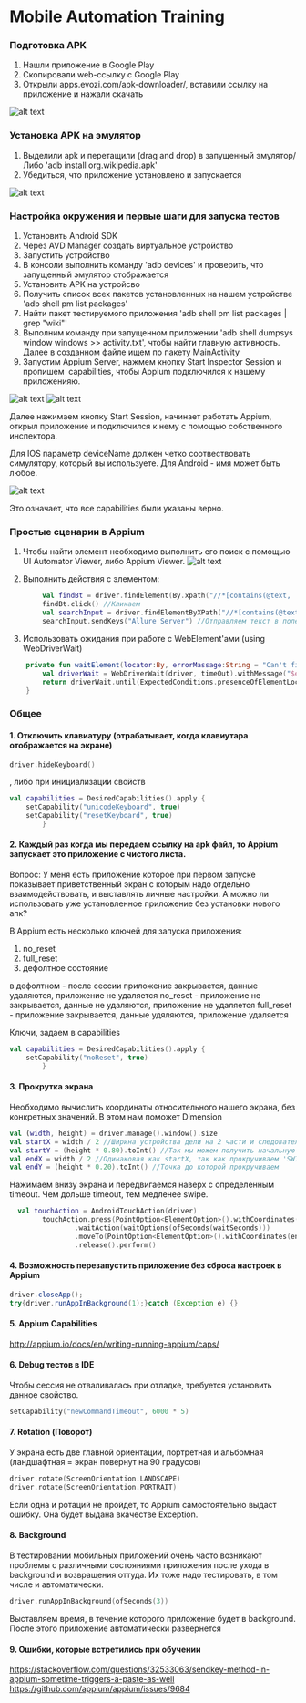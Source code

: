 # Mobile Automation Training
### Подготовка APK
1. Нашли приложение в Google Play
2. Скопировали web-ссылку c Google Play
3. Открыли apps.evozi.com/apk-downloader/, вставили ссылку на приложение и нажали скачать

![alt text](https://github.com/artsok/training/blob/master/images/APK%20Downloader%202018-07-15%2014-11-00.png)

### Установка APK на эмулятор
1. Выделили apk и перетащили (drag and drop) в запущенный эмулятор/Либо 'adb install org.wikipedia.apk'
2. Убедиться, что приложение установлено и запускается

![alt text](https://github.com/artsok/training/blob/master/images/Nexus_6P_API_27:5554%202018-07-15%2014-14-47.png)


### Настройка окружения и первые шаги для запуска тестов
1. Установить Android SDK
2. Через AVD Manager создать виртуальное устройство
3. Запустить устройство
4. В консоли выполнить команду 'adb devices' и проверить, что запущенный эмулятор отображается
5. Установить APK на устройсво
6. Получить список всех пакетов установленных на нашем устройстве 'adb shell pm list packages' 
7. Найти пакет тестируемого приложения 'adb shell pm list packages | grep "wiki"'
8. Выполним команду при запущенном приложении 'adb shell dumpsys window windows >> activity.txt', 
чтобы найти главную активность. Далее в созданном файле ищем по пакету MainActivity
9. Запустим Appium Server, нажмем кнопку Start Inspector Session и пропишем  capabilities, 
чтобы Appium подключился к нашему приложенияю.

![alt text](https://github.com/artsok/training/blob/master/images/Appium%202018-07-15%2013-19-13.png)
![alt text](https://github.com/artsok/training/blob/master/images/Appium%202018-07-15%2014-01-06.png)

Далее нажимаем кнопку Start Session, начинает работать Appium, открыл приложение и подключился к нему с помощью собственного инспектора.

Для IOS параметр deviceName должен четко соотвествовать симулятору, который вы используете. Для Android - имя может быть любое. 

![alt text](https://github.com/artsok/training/blob/master/images/Appium%202018-07-15%2014-26-39.png)

Это означает, что все capabilities были указаны верно.

### Простые сценарии в Appium
1. Чтобы найти элемент необходимо выполнить его поиск с помощью UI Automator Viewer, либо Appium Viewer.
![alt text](https://github.com/artsok/training/blob/master/images/UI%20Automator%20Viewer%202018-07-18%2018-45-51.png)

2. Выполнить действия с элементом:
```kotlin
        val findBt = driver.findElement(By.xpath("//*[contains(@text, 'Search Wikipedia')]"))
        findBt.click() //Кликаем 
        val searchInput = driver.findElementByXPath("//*[contains(@text, 'Search…')]")
        searchInput.sendKeys("Allure Server") //Отправляем текст в поле
```

3. Использовать ожидания при работе с WebElement'ами (using WebDriverWait)
 ```kotlin
     private fun waitElement(locator:By, errorMassage:String = "Can't find element", timeOut:Long = 5): WebElement {
         val driverWait = WebDriverWait(driver, timeOut).withMessage("$errorMassage\n")
         return driverWait.until(ExpectedConditions.presenceOfElementLocated(locator))
     }
 ```
### Общее
#### 1. Отключить клавиатуру (отрабатывает, когда клавиутара отображается на экране)
```kotlin
driver.hideKeyboard()
```
, либо при инициализации свойств
```kotlin
val capabilities = DesiredCapabilities().apply {
    setCapability("unicodeKeyboard", true)
    setCapability("resetKeyboard", true)
        }
```

#### 2. Каждый раз когда мы передаем ссылку на apk файл, то Appium запускает это приложение с чистого листа.  
Вопрос: У меня есть приложение которое при первом запуске показывает приветственный экран с которым надо отдельно взаимодействовать, 
и выставлять личные настройки. А можно ли использовать уже установленное приложение без установки нового апк?

В Appium есть несколько ключей для запуска приложения:
1) no_reset
2) full_reset
3) дефолтное состояние

в дефолтном - после сессии приложение закрывается, данные удаляются, приложение не удаляется
no_reset - приложение не закрывается, данные не удаляются, приложение не удаляется
full_reset - приложение закрывается, данные удяляются, приложение удаляется

Ключи, задаем в capabilities
```kotlin
val capabilities = DesiredCapabilities().apply {
    setCapability("noReset", true)
        }
```

#### 3. Прокрутка экрана
Необходимо вычислить координаты относительного нашего экрана, без конкретных значений. В этом нам поможет Dimension
```kotlin
val (width, height) = driver.manage().window().size
val startX = width / 2 //Ширина устройства дели на 2 части и следовательно попадаем в центр
val startY = (height * 0.80).toInt() //Так мы можем получить начальную точку, которая будет находится в 80% внизу (т.е немного над нижним краем экрана)
val endX = width / 2 //Одинаковая как startX, так как прокручиваем 'SWIPE DOWN'
val endY = (height * 0.20).toInt() //Точка до которой прокручиваем
```
Нажимаем внизу экрана и передвигаемся наверх с определенным timeout. Чем дольше timeout, тем медленее swipe.  
```kotlin
  val touchAction = AndroidTouchAction(driver)
        touchAction.press(PointOption<ElementOption>().withCoordinates(startX, startY))
                .waitAction(waitOptions(ofSeconds(waitSeconds)))
                .moveTo(PointOption<ElementOption>().withCoordinates(endX, endY))
                .release().perform()
```

#### 4. Возможность перезапустить приложение без сброса настроек в Appium
```java
driver.closeApp();
try{driver.runAppInBackground(1);}catch (Exception e) {}
```

#### 5. Appium Capabilities
http://appium.io/docs/en/writing-running-appium/caps/

#### 6. Debug тестов в IDE
Чтобы сессия не отваливалась при отладке, требуется установить данное свойство.
```kotlin
setCapability("newCommandTimeout", 6000 * 5)
```

#### 7. Rotation (Поворот)
У экрана есть две главной ориентации, портретная и альбомная (ландшафтная = экран повернут на 90 градусов)
```kotlin
driver.rotate(ScreenOrientation.LANDSCAPE)
driver.rotate(ScreenOrientation.PORTRAIT)
```
Если одна и ротаций не пройдет, то Appium самостоятельно  выдаст ошибку. Она будет выдана вкачестве Exception.

#### 8. Background
В тестировании мобильных приложений очень часто возникают проблемы с различными состояниями приложения после ухода в background
и возвращения оттуда. Их тоже надо тестировать, в том числе и автоматически.   
```kotlin
driver.runAppInBackground(ofSeconds(3))
```
Выставляем время, в течение которого приложение будет в background. После этого приложение автоматически развернется

#### 9. Ошибки, которые встретились при обучении
https://stackoverflow.com/questions/32533063/sendkey-method-in-appium-sometime-triggers-a-paste-as-well
https://github.com/appium/appium/issues/9684